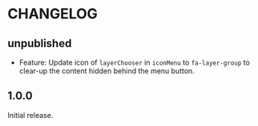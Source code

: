 # CHANGELOG

## unpublished

- Feature: Update icon of `layerChooser` in `iconMenu` to `fa-layer-group` to clear-up the content hidden behind the menu button.

## 1.0.0

Initial release.
